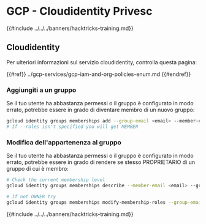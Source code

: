 # GCP - Cloudidentity Privesc

{{#include ../../../banners/hacktricks-training.md}}

## Cloudidentity

Per ulteriori informazioni sul servizio cloudidentity, controlla questa pagina:

{{#ref}}
../gcp-services/gcp-iam-and-org-policies-enum.md
{{#endref}}

### Aggiungiti a un gruppo

Se il tuo utente ha abbastanza permessi o il gruppo è configurato in modo errato, potrebbe essere in grado di diventare membro di un nuovo gruppo:
```bash
gcloud identity groups memberships add --group-email <email> --member-email <email> [--roles OWNER]
# If --roles isn't specified you will get MEMBER
```
### Modifica dell'appartenenza al gruppo

Se il tuo utente ha abbastanza permessi o il gruppo è configurato in modo errato, potrebbe essere in grado di rendere se stesso PROPRIETARIO di un gruppo di cui è membro:
```bash
# Check the current membership level
gcloud identity groups memberships describe --member-email <email> --group-email <email>

# If not OWNER try
gcloud identity groups memberships modify-membership-roles --group-email <email> --member-email <email> --add-roles=OWNER
```
{{#include ../../../banners/hacktricks-training.md}}
